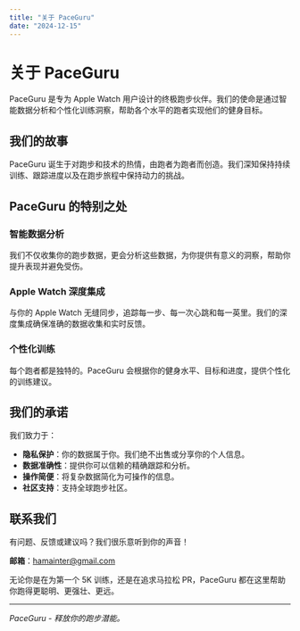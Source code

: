 ```yaml
---
title: "关于 PaceGuru"
date: "2024-12-15"
---
```


# 关于 PaceGuru

PaceGuru 是专为 Apple Watch 用户设计的终极跑步伙伴。我们的使命是通过智能数据分析和个性化训练洞察，帮助各个水平的跑者实现他们的健身目标。

## 我们的故事

PaceGuru 诞生于对跑步和技术的热情，由跑者为跑者而创造。我们深知保持持续训练、跟踪进度以及在跑步旅程中保持动力的挑战。

## PaceGuru 的特别之处

### 智能数据分析
我们不仅收集你的跑步数据，更会分析这些数据，为你提供有意义的洞察，帮助你提升表现并避免受伤。

### Apple Watch 深度集成
与你的 Apple Watch 无缝同步，追踪每一步、每一次心跳和每一英里。我们的深度集成确保准确的数据收集和实时反馈。

### 个性化训练
每个跑者都是独特的。PaceGuru 会根据你的健身水平、目标和进度，提供个性化的训练建议。

## 我们的承诺

我们致力于：
- **隐私保护**：你的数据属于你。我们绝不出售或分享你的个人信息。
- **数据准确性**：提供你可以信赖的精确跟踪和分析。
- **操作简便**：将复杂数据简化为可操作的信息。
- **社区支持**：支持全球跑步社区。

## 联系我们

有问题、反馈或建议吗？我们很乐意听到你的声音！

**邮箱**：hamainter@gmail.com

无论你是在为第一个 5K 训练，还是在追求马拉松 PR，PaceGuru 都在这里帮助你跑得更聪明、更强壮、更远。

---

*PaceGuru - 释放你的跑步潜能。*